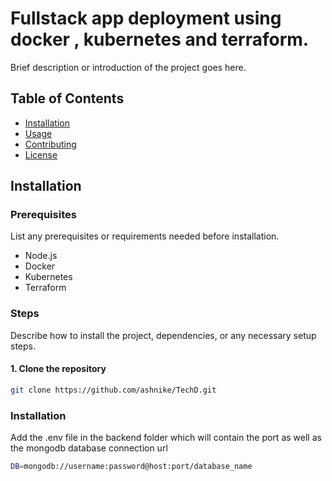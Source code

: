 # Fullstack app deployment using docker , kubernetes and terraform.

Brief description or introduction of the project goes here.

## Table of Contents

- [Installation](#installation)
- [Usage](#usage)
- [Contributing](#contributing)
- [License](#license)

## Installation
### Prerequisites

List any prerequisites or requirements needed before installation.

- Node.js
- Docker
- Kubernetes
- Terraform

### Steps

Describe how to install the project, dependencies, or any necessary setup steps.

#### 1. Clone the repository

```bash
git clone https://github.com/ashnike/TechD.git

```
### Installation

Add the .env file in the backend folder which will contain the port as well as 
the mongodb database connection url 
```bash
DB=mongodb://username:password@host:port/database_name
```


